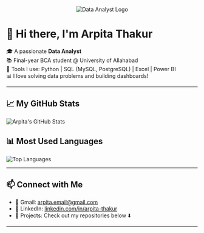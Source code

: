 <p align="center">
  <img src="https://img.icons8.com/ios-filled/100/analytics.png" alt="Data Analyst Logo" />
</p>

# 👋 Hi there, I'm Arpita Thakur

🎓 A passionate **Data Analyst**  
📚 Final-year BCA student @ University of Allahabad  
🔧 Tools I use: Python | SQL (MySQL, PostgreSQL) | Excel | Power BI  
📊 I love solving data problems and building dashboards!

---

## 📈 My GitHub Stats

![Arpita's GitHub Stats](https://github-readme-stats.vercel.app/api?username=EC-Arpita&show_icons=true&theme=tokyonight)

## 📊 Most Used Languages

![Top Languages](https://github-readme-stats.vercel.app/api/top-langs/?username=EC-Arpita&layout=compact&theme=tokyonight)

---

## 📫 Connect with Me

- 📧 Gmail: [arpita.email@gmail.com](mailto:arpitathakurxib@gmail.com)
- 🔗 LinkedIn: [linkedin.com/in/arpita-thakur](https://www.linkedin.com/in/arpita-thakur-549534249/)
- 🧠 Projects: Check out my repositories below ⬇️

---
